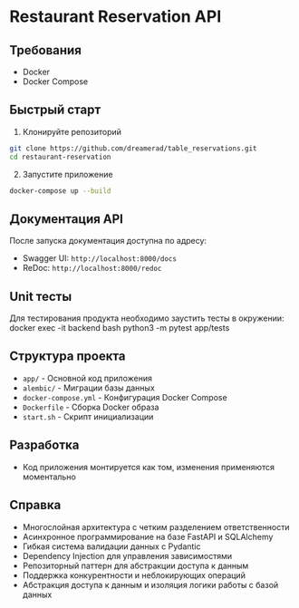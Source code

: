# Restaurant Reservation API

## Требования
- Docker
- Docker Compose

## Быстрый старт

1. Клонируйте репозиторий
```bash
git clone https://github.com/dreamerad/table_reservations.git
cd restaurant-reservation
```

2. Запустите приложение
```bash
docker-compose up --build
```

## Документация API
После запуска документация доступна по адресу:
- Swagger UI: `http://localhost:8000/docs`
- ReDoc: `http://localhost:8000/redoc`

## Unit тесты
Для тестирования продукта необходимо заустить тесты в окружении:
docker exec -it backend bash
python3 -m pytest app/tests

## Структура проекта
- `app/` - Основной код приложения
- `alembic/` - Миграции базы данных
- `docker-compose.yml` - Конфигурация Docker Compose
- `Dockerfile` - Сборка Docker образа
- `start.sh` - Скрипт инициализации

## Разработка
- Код приложения монтируется как том, изменения применяются моментально

## Справка
- Многослойная архитектура с четким разделением ответственности
- Асинхронное программирование на базе FastAPI и SQLAlchemy
- Гибкая система валидации данных с Pydantic
- Dependency Injection для управления зависимостями
- Репозиторный паттерн для абстракции доступа к данным
- Поддержка конкурентности и неблокирующих операций
- Абстракция доступа к данным и изоляция логики работы с базой данных
